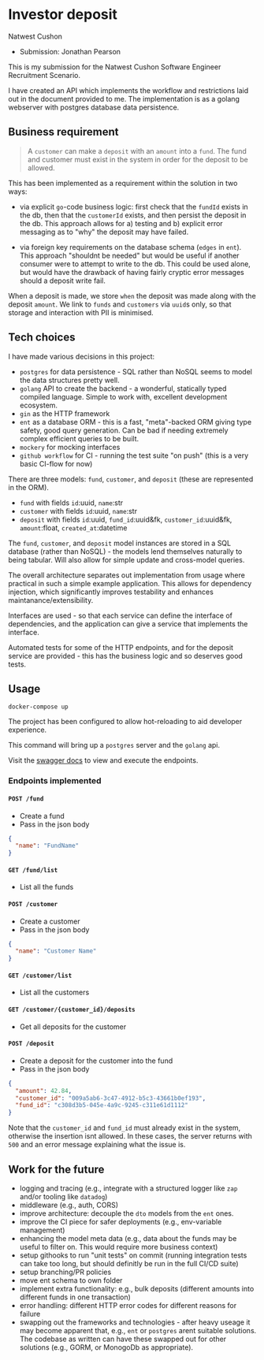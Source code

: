 # Investor deposit

Natwest Cushon

- Submission: Jonathan Pearson

This is my submission for the Natwest Cushon Software Engineer Recruitment Scenario.

I have created an API which implements the workflow and restrictions laid out in the document provided to me. The implementation is as a golang webserver with postgres database data persistence.

## Business requirement

> A `customer` can make a `deposit` with an `amount` into a `fund`. The fund and customer must exist in the system in order for the deposit to be allowed.

This has been implemented as a requirement within the solution in two ways:

- via explicit `go`-code business logic: first check that the `fundId` exists in the db, then that the `customerId` exists, and then persist the deposit in the db. This approach allows for a) testing and b) explicit error messaging as to "why" the deposit may have failed.

- via foreign key requirements on the database schema (`edges` in `ent`). This approach "shouldnt be needed" but would be useful if another consumer were to attempt to write to the db. This could be used alone, but would have the drawback of having fairly cryptic error messages should a deposit write fail.

When a deposit is made, we store `when` the deposit was made along with the deposit `amount`. We link to `funds` and `customers` via `uuid`s only, so that storage and interaction with PII is minimised.

## Tech choices

I have made various decisions in this project:

- `postgres` for data persistence - SQL rather than NoSQL seems to model the data structures pretty well.
- `golang` API to create the backend - a wonderful, statically typed compiled language. Simple to work with, excellent development ecosystem.
- `gin` as the HTTP framework
- `ent` as a database ORM - this is a fast, "meta"-backed ORM giving type safety, good query generation. Can be bad if needing extremely complex efficient queries to be built.
- `mockery` for mocking interfaces
- `github workflow` for CI - running the test suite "on push" (this is a very basic CI-flow for now)

There are three models: `fund`, `customer`, and `deposit` (these are represented in the ORM).

- `fund` with fields `id`:uuid, `name`:str
- `customer` with fields `id`:uuid, `name`:str
- `deposit` with fields `id`:uuid, `fund_id`:uuid&fk, `customer_id`:uuid&fk, `amount`:float, `created_at`:datetime

The `fund`, `customer`, and `deposit` model instances are stored in a SQL database (rather than NoSQL) - the models lend themselves naturally to being tabular. Will also allow for simple update and cross-model queries.

The overall architecture separates out implementation from usage where practical in such a simple example application. This allows for dependency injection, which significantly improves testability and enhances maintanance/extensibility.

Interfaces are used - so that each service can define the interface of dependencies, and the application can give a service that implements the interface.

Automated tests for some of the HTTP endpoints, and for the deposit service are provided - this has the business logic and so deserves good tests.

## Usage

```
docker-compose up
```

The project has been configured to allow hot-reloading to aid developer experience.

This command will bring up a `postgres` server and the `golang` api.

Visit the [swagger docs](http://localhost:8080/swagger/index.html) to view and execute the endpoints.

### Endpoints implemented

#### `POST /fund`

- Create a fund
- Pass in the json body

```json
{
  "name": "FundName"
}
```

#### `GET /fund/list`

- List all the funds

#### `POST /customer`

- Create a customer
- Pass in the json body

```json
{
  "name": "Customer Name"
}
```

#### `GET /customer/list`

- List all the customers

#### `GET /customer/{customer_id}/deposits`

- Get all deposits for the customer

#### `POST /deposit`

- Create a deposit for the customer into the fund
- Pass in the json body

```json
{
  "amount": 42.84,
  "customer_id": "009a5ab6-3c47-4912-b5c3-43661b0ef193",
  "fund_id": "c308d3b5-045e-4a9c-9245-c311e61d1112"
}
```

Note that the `customer_id` and `fund_id` must already exist in the system, otherwise the insertion isnt allowed. In these cases, the server returns with `500` and an error message explaining what the issue is.

## Work for the future

- logging and tracing (e.g., integrate with a structured logger like `zap` and/or tooling like `datadog`)
- middleware (e.g., auth, CORS)
- improve architecture: decouple the `dto` models from the `ent` ones.
- improve the CI piece for safer deployments (e.g., env-variable management)
- enhancing the model meta data (e.g., data about the funds may be useful to filter on. This would require more business context)
- setup githooks to run "unit tests" on commit (running integration tests can take too long, but should definitly be run in the full CI/CD suite)
- setup branching/PR policies
- move ent schema to own folder
- implement extra functionality: e.g., bulk deposits (different amounts into different funds in one transaction)
- error handling: different HTTP error codes for different reasons for failure
- swapping out the frameworks and technologies - after heavy useage it may become apparent that, e.g., `ent` or `postgres` arent suitable solutions. The codebase as written can have these swapped out for other solutions (e.g., GORM, or MonogoDb as appropriate).
